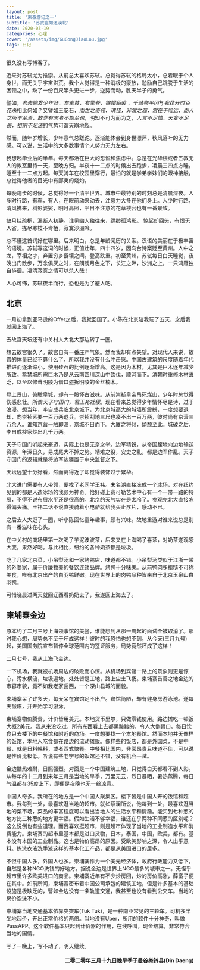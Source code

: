 ```yaml
---
layout: post
title: '柬泰游记之一'
subtitle: '苏武岂知还漠北'
date: 2020-03-19
categories: 心理
cover: '/assets/img/GuGongJiaoLou.jpg'
tags: 日记
---
```


很久没有写博客了。

近来对苏轼尤为推崇。从前总太喜欢苏轼。总觉得苏轼的格局太小，总着眼于个人身世，而无关乎宇宙洪荒。我个人觉得是一种消极的豪放，勉励自己跳脱于生活的困顿之中，缺了一份百尺竿头更进一步，逆势而动，胜天半子的勇气。

譬如，*老夫聊发少年狂，左牵黄，右擎苍，锦帽貂裘 ，千骑卷平冈*与*我花开时百花杀*相比何如？又譬如王安石，*而世之奇伟、瑰怪，非常之观，常在于险远，而人之所罕至焉，故非有志者不能至也*，明知不可为而为之，*人言不足恤，天变不足畏，祖宗不足法*的气势可谓天崩地裂。

然而，随年岁增长，少年意气总蹉跎。逐渐能体会到身世漂萍，秋风落叶的无力感。可以说，生活中的大多数事情个人努力无力左右。

我想起毕业后的半年。每天都活在巨大的恐慌和焦虑中。总是在光华楼或者五教无人的教室里待一天，至晚方归。半夜十一二点的时候出去跑步，凌晨三四点方睡，睡至十一二点方起。每天骑车在校园里穿行，最怕的就是学弟学妹们的眼神接触，总觉得他者的目光中有鄙夷的烧灼。

每晚跑步的时候，总觉得好一个清平世界。城市中最特别的时刻总是清晨深夜。人多时行路，有车，有人，在眼前动来动去，注意力大多在他们身上。人少时行路，清风拂来，树影婆娑，明月高照，平日不注意的花草楼台也有一番景致。

<p class='quote'>
缺月挂疏桐，漏断人初静。谁见幽人独往来，缥缈孤鸿影。
惊起却回头，有恨无人省。拣尽寒枝不肯栖，寂寞沙洲冷。
</p>

总不懂这首词好在哪里。后来明白，总是年龄阅历的关系。汉语的美丽在于极丰富的语境。苏轼写这词的时候，正值壮年，四十四岁，因乌台诗案贬至黄州。人中之龙，宰相之才，弃置穷乡僻壤之间。登高跌重。初至黄州，苏轼每日白天睡觉，夜晚出门散步，万念俱灰之时，在朗朗月色之下，长江之畔，沙洲之上，一只鸿雁独自徘徊。凄清寂寞之情可以杀人哉！

人心可怖，苏轼夜半而行，恐也是为了避人吧。

## 北京

一月初拿到亚马逊的Offer之后，我就回国了。小陈在北京陪我玩了五天，之后我就回上海了。

去故宫天坛还有中关村人大北大那边转了一圈。

想去故宫很久了。故宫自有一番庄严气象。然而我却有点失望。对现代人来说，故宫的体量已经不算什么了，所以我并没有什么冲击感。中国古建筑的尺度随着年代推进而逐渐缩小，使用砖石的比例逐渐增高。这是因为木材，尤其是巨木逐年减少所致。紫禁城所需巨木乃是从云南四川深山中砍伐，顺河而下。清朝时重修木材匮乏，以至以修葺明陵为借口盗拆明陵的金丝楠木。

登上景山，俯瞰皇城，却有一股怀古滋味。从前崇祯皇帝吊死煤山，少年时总觉得伤感悲壮。所谓*天子守国门，君王死社稷*。现在看来总觉得少年情怀尽是诗，过于浪漫。想当年，李自成兵临北京城下，为北京城高大的城墙所震撼，一度想要退却，向崇祯索要一百万两退兵。崇祯刮地三尺也凑不出一百万两，彼时尚有京营三万余人。谁知京营一触即溃，京城不日而下。大厦之将倾，傾颓至此。城破之后，李自成抄家炒出几千万两。

天子守国门听起来豪迈，实际上也是无奈之举。边军精锐，从帝国腹地向边地输送资源，年深日久，易成尾大不掉之势。靖难之役，安史之乱，都是边军作乱。天子守国门的逻辑就是将边军边疆置于中央监督之下。

天坛远望十分好看，然而离得近了却觉得装饰过于繁华。

北大进门需要有人带领，便找了老同学王祎。未名湖直接冻成一个冰场，对在纽约见到的都是人造冰场的我颇为神奇。恰好碰上赛可勒艺术中心有一个一带一路的特展，不得不说布展水平还是很高的。北京的天气实在是太冷了。参观完北大直接冻得偏头痛。王祎二话不说直接骑着小电驴就给我买止疼片，感动不已。

之后去人大逛了一圈，听小陈回忆童年趣事，颇有兴味。故地重游对谁来说总是别有一番滋味在心头。

在中关村的商场里第一次喝了芋泥波波茶，后来又在上海喝了喜茶，对奶茶遂观感大变，果然好喝。与此相比，纽约的各种奶茶都是垃圾。

吃了几家北京菜，小吊梨汤和一家烤鸭店，味道都不错。小吊梨汤类似于江浙一带的外婆家，属于价廉物美的餐饮连锁品牌。烤鸭十分味美。从前鸭肉多粗糙不可称美食，唯有北京出产的白羽鸭鲜嫩。现在世界上的肉鸭品种皆来自于北京玉泉山白羽鸭。

可惜晓晨过两天就回辽西看奶奶去了，我遂回上海去了。

## 柬埔寨金边

原本约了二月三号上海领事馆的美签，谁能想到从那一周起的面试全被取消了。那时我心想，局势总不至于坏成这样！彼时的我恐怕也想不到，从今天(三月九号)起，美国国务院宣布暂停全球范围内的签证服务，局势竟然坏成了这样！

二月七号，我从上海飞金边。

一下机场，我就被机场周边的破败而心惊。从机场到宾馆一路上的景象则更是惊心，污水横流，垃圾遍地。处处皆是工地，路上尘土飞扬。柬埔寨首善之地金边的市容市貌，竟不如我老家岳西，一个深山县城的面貌。

柬埔寨呆了许多天，每天呆在宾馆足不出户。宾馆简陋，却有健身房游泳池。遂每天锻炼，并开始学习游泳。

柬埔寨物价腾贵，计价皆用美元。本地货币里尔，只做零钱使用。路边摊吃一顿饭大概2美元。我从来没吃过，所有东西看上去都黑黢黢的，令人大倒胃口。每日饮食只去楼下的中餐馆和附近的商场。一度想要找一个本地餐馆。然而本地并无像样的饭馆，本地人吃食都在路边的流动摊贩。像样些的饭店，都是外国菜，不是中餐，就是日料韩料，或者西式快餐。中餐相比国内，非常昂贵且味道不佳，可以说是性价比极低。听说有些老字号的饭馆还不错，没有机会一试。

金边酷热难耐，日照强烈。对面是一个中国建筑工地，只觉得白天都看不到人影。从每年的十二月到来年三月是当地的旱季，万里无云，烈日暴晒，暑热蒸腾，每日气温都在35度上下，即便是夜晚也无一丝凉意。

中国人奇多。我所在的地方是一个中国人聚集区。楼下皆是中国人开的饭馆和超市。我每到一处，最喜欢逛当地的超市。就如蔡澜所说，他每到一处，最喜欢逛当地的菜市场，菜品的丰富程度可以看出当地人的生活水平和情趣。能买到七种葱的地方比三种葱的地方更幸福。假如生活不够幸福，谁还在乎两种不同葱的区别呢？这么说倒也有些道理。而我喜欢逛超市，则是超市体现了当地的工业制造水平和消费能力。柬埔寨的超市里基本都是进口货物，日本，泰国，中国，欧美，都有。基本没有本国的工业制品。这也是物价高昂的原因。受欧美影响之深，令人出乎意料。练洗衣液洗手液这样的基本化工产品，都是从美国进口的居多。

不但中国人多，外国人也多。柬埔寨作为一个美元经济体，政府行政能力又低下，自然是各种NGO洗钱的好地方。据说金边是世界上NGO最多的城市之一。无怪乎超市里许多欧美进口的商品。柬埔寨近年有不少炒房团，炒的房价高涨，薛蛮子便在其中。如前所闻，柬埔寨密布着中国公司承包的建筑工地，但是许多基本的基础设施是极缺乏的，譬如金边没有一条轨道交通，我甚至也没有看到公交车。当地的房价泡沫不小。

柬埔寨当地交通基本依靠突突车(Tuk Tuk)，是一种南亚常见的三轮车。司机多半坐地起价，开出正常价格的两倍。当地没有Uber，所用的软件十分神奇，叫做PassAPP。这个软件基本只起到计价器的作用，在线呼叫，现金结算，非常符合当地的国情。

写了一晚上，写不动了，明天继续。
 
<h4 style='text-align:right'>二零二零年三月十九日晚旱季于曼谷粦铃县(Din Daeng)</h4>
